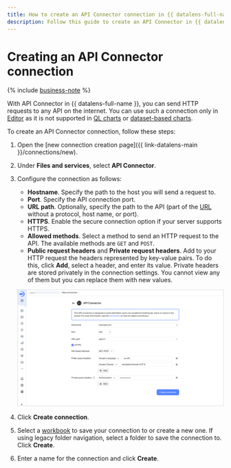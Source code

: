 ```yaml
---
title: How to create an API Connector connection in {{ datalens-full-name }}
description: Follow this guide to create an API Connector in {{ datalens-full-name }}.
---
```


# Creating an API Connector connection


{% include [business-note](../../../_includes/datalens/datalens-functionality-available-business-note.md) %}


With API Connector in {{ datalens-full-name }}, you can send HTTP requests to any API on the internet. You can use such a connection only in [Editor](../../charts/editor/index.md) as it is not supported in [QL charts](../../concepts/chart/ql-charts.md) or [dataset-based charts](../../concepts/chart/dataset-based-charts.md).

To create an API Connector connection, follow these steps:

1. Open the [new connection creation page]({{ link-datalens-main }}/connections/new).
1. Under **Files and services**, select **API Connector**.
1. Configure the connection as follows:

   * **Hostname**. Specify the path to the host you will send a request to.
   * **Port**. Specify the API connection port.
   * **URL path**. Optionally, specify the path to the API (part of the [URL](https://developer.mozilla.org/en-US/docs/Learn/Common_questions/Web_mechanics/What_is_a_URL) without a protocol, host name, or port).
   * **HTTPS**. Enable the secure connection option if your server supports HTTPS.
   * **Allowed methods**. Select a method to send an HTTP request to the API. The available methods are `GET` and `POST`.
   * **Public request headers** and **Private request headers**. Add to your HTTP request the headers represented by key-value pairs. To do this, click **Add**, select a header, and enter its value. Private headers are stored privately in the connection settings. You cannot view any of them but you can replace them with new values.

   ![image](../../../_assets/datalens/operations/connection/connection-api.png)

1. Click **Create connection**.


1. Select a [workbook](../../workbooks-collections/index.md) to save your connection to or create a new one. If using legacy folder navigation, select a folder to save the connection to. Click **Create**.


1. Enter a name for the connection and click **Create**.
